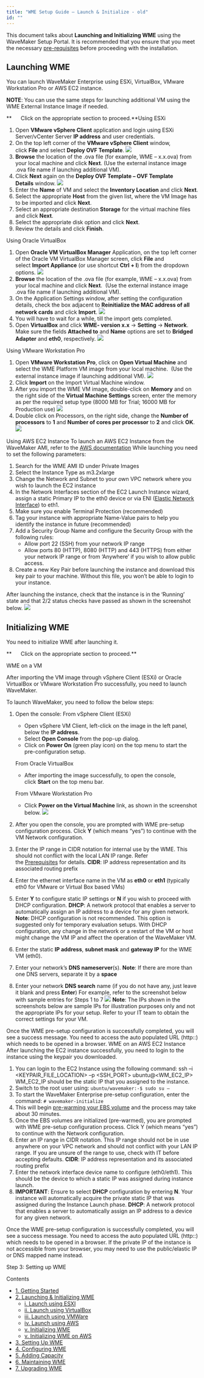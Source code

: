 ```yaml
---
title: "WME Setup Guide – Launch & Initialize - old"
id: ""
---
```


This document talks about **Launching and Initializing WME** using the WaveMaker Setup Portal. It is recommended that you ensure that you meet the necessary [pre-requisites](/learn/installation/wavemaker-enterprise-setup-guide/) before proceeding with the installation.

## Launching WME

You can launch WaveMaker Enterprise using ESXi, VirtualBox, VMware Workstation Pro or AWS EC2 instance.

**NOTE**: You can use the same steps for launching additional VM using the WME External Instance Image if needed.

**      Click on the appropriate section to proceed.**Using ESXi

1. Open **VMware vSphere Client** application and login using ESXi Server/vCenter Server **IP address** and user credentials.
2. On the top left corner of the **VMware vSphere Client** window, click **File** and select **Deploy OVF Template**. [![](../assets/WME_launch_esxi1.png)](../assets/WME_launch_esxi1.png)
3. **Browse** the location of the .ova file (for example, WME – x.x.ova) from your local machine and click **Next**. (Use the external instance image .ova file name if launching additional VM).
4. Click **Next** again on the **Deploy OVF Template – OVF Template Details** window. [![](../assets/WME_launch_esxi2.png)](../assets/WME_launch_esxi2.png)
5. Enter the **Name** of VM and select the **Inventory Location** and click **Next**.
6. Select the appropriate **Host** from the given list, where the VM Image has to be imported and click **Next**.
7. Select an appropriate destination **Storage** for the virtual machine files and click **Next**.
8. Select the appropriate disk option and click **Next**.
9. Review the details and click **Finish**.

Using Oracle VirtualBox

1. Open **Oracle VM VirtualBox Manager** Application, on the top left corner of the Oracle VM VirtualBox Manager screen, click **File** and select **Import Appliance** (or use shortcut **Ctrl + I**) from the dropdown options. [![](../assets/WME_launch_oracle1.png)](../assets/WME_launch_oracle1.png)
2. **Browse** the location of the .ova file (for example, WME – x.x.ova) from your local machine and click **Next**.  (Use the external instance image .ova file name if launching additional VM).
3. On the Application Settings window, after setting the configuration details, check the box adjacent to **Reinitialize the MAC address of all network cards** and click **Import**. [![](../assets/WME_launch_oracle2.png)](../assets/WME_launch_oracle2.png)
4. You will have to wait for a while, till the import gets completed.
5. Open **VirtualBox** and click **WME- version x.x** → **Setting** → **Network**. Make sure the fields **Attached to** and **Name** options are set to **Bridged Adapter** and **eth0**, respectively. [![](../assets/WME_launch_oracle3.png)](../assets/WME_launch_oracle3.png)

Using VMware Workstation Pro

1. Open **VMware Workstation Pro**, click on **Open Virtual Machine** and select the WME Platform VM image from your local machine.  (Use the external instance image if launching additional VM). [![](../assets/WME_launch_vmware1.png)](../assets/WME_launch_vmware1.png)
2. Click **Import** on the Import Virtual Machine window.
3. After you import the WME VM image, double-click on **Memory** and on the right side of the **Virtual Machine Settings** screen, enter the memory as per the required setup type (8000 MB for Trial; 16000 MB for Production use) [![](../assets/WME_launch_vmware2.png)](../assets/WME_launch_vmware2.png)
4. Double click on Processors, on the right side, change the **Number of processors** to **1** and **Number of cores per processor** to **2** and click **OK**. [![](../assets/WME_launch_vmware3.png)](../assets/WME_launch_vmware3.png)

Using AWS EC2 Instance To launch an AWS EC2 Instance from the WaveMaker AMI, refer to the [AWS documentation](http://docs.aws.amazon.com/AWSEC2/latest/UserGuide/launching-instance.html) While launching you need to set the following parameters:

1. Search for the WME AMI ID under Private Images
2. Select the Instance Type as m3.2xlarge
3. Change the Network and Subnet to your own VPC network where you wish to launch the EC2 instance
4. In the Network Interfaces section of the EC2 Launch Instance wizard, assign a static Primary IP to the eth0 device or via ENI ([Elastic Network Interface](http://docs.aws.amazon.com/AWSEC2/latest/UserGuide/using-eni.html)) to eth1.
5. Make sure you enable Terminal Protection (recommended)
6. Tag your instance with appropriate Name-Value pairs to help you identify the instance in future (recommended)
7. Add a Security Group Name and configure the Security Group with the following rules:
    - Allow port 22 (SSH) from your network IP range
    - Allow ports 80 (HTTP), 8080 (HTTP) and 443 (HTTPS) from either your network IP range or from ‘Anywhere’ if you wish to allow public access.
8. Create a new Key Pair before launching the instance and download this key pair to your machine. Without this file, you won’t be able to login to your instance.

After launching the instance, check that the instance is in the ‘Running’ state and that 2/2 status checks have passed as shown in the screenshot below. [![](../assets/WME_launch_aws.png)](../assets/WME_launch_aws.png)

## Initializing WME

You need to initialize WME after launching it.

**      Click on the appropriate section to proceed.**

WME on a VM

After importing the VM image through vSphere Client (ESXi) or Oracle VirtualBox or VMware Workstation Pro successfully, you need to launch WaveMaker.

To launch WaveMaker, you need to follow the below steps:

1. Open the console: From vSphere Client (ESXi)
    
    - Open vSphere VM Client, left-click on the image in the left panel, below the **IP address**.
    - Select **Open Console** from the pop-up dialog.
    - Click on **Power On** (green play icon) on the top menu to start the pre-configuration setup.
    
    From Oracle VirtualBox
    
    - After importing the image successfully, to open the console, click **Start** on the top menu bar.
    
    From VMware Workstation Pro
    - Click **Power on the Virtual Machine** link, as shown in the screenshot below. [![](../assets/WME_init1.png)](../assets/WME_init1.png)
2. After you open the console, you are prompted with WME pre-setup configuration process. Click **Y** (which means “yes”) to continue with the VM Network configuration.
3. Enter the IP range in CIDR notation for internal use by the WME. This should not conflict with the local LAN IP range. Refer the [Prerequisites](/learn/installation/wavemaker-enterprise-setup-guide/#ip-addressing) for details. **CIDR**: IP address representation and its associated routing prefix
4. Enter the ethernet interface name in the VM as **eth0** or **eth1** (typically eth0 for VMware or Virtual Box based VMs)
5. Enter **Y** to configure static IP settings or **N** if you wish to proceed with DHCP configuration. **DHCP**: A network protocol that enables a server to automatically assign an IP address to a device for any given network. **Note**: DHCP configuration is not recommended. This option is suggested only for temporary evaluation setups. With DHCP configuration, any change in the network or a restart of the VM or host might change the VM IP and affect the operation of the WaveMaker VM.
6. Enter the static **IP address**, **subnet mask** and **gateway IP** for the WME VM (eth0).
7. Enter your network’s **DNS nameserver**(s). **Note**: If there are more than one DNS servers, separate it by a **space**
8. Enter your network **DNS search** name (if you do not have any, just leave it blank and press **Enter**) For example, refer to the screenshot below with sample entries for Steps 1 to 7 [![](../assets/WME_init2.png)](../assets/WME_init2.png) **Note**: The IPs shown in the screenshots below are sample IPs for illustration purposes only and not the appropriate IPs for your setup. Refer to your IT team to obtain the correct settings for your VM.

Once the WME pre-setup configuration is successfully completed, you will see a success message. You need to access the auto populated URL (http:<IP-of-WME-VM>:<port-number>) which needs to be opened in a browser. WME on an AWS EC2 Instance After launching the EC2 instance successfully, you need to login to the instance using the keypair you downloaded.

1. You can login to the EC2 Instance using the following command: ssh –i <KEYPAIR\_FILE\_LOCATION> –p <SSH\_PORT> ubuntu@<WM\_EC2\_IP> WM\_EC2\_IP should be the static IP that you assigned to the instance.
2. Switch to the root user using: `ubuntu/wavemaker:-$ sudo su –`
3. To start the WaveMaker Enterprise pre-setup configuration, enter the command: `# wavemaker-initialize`
4. This will begin [pre-warming your EBS volume](http://docs.aws.amazon.com/AWSEC2/latest/UserGuide/ebs-initialize.html) and the process may take about 30 minutes.
5. Once the EBS volumes are initialized (pre-warmed), you are prompted with WME pre-setup configuration process. Click Y (which means “yes”) to continue with the Network configuration.
6. Enter an IP range in CIDR notation. This IP range should not be in use anywhere on your VPC network and should not conflict with your LAN IP range. If you are unsure of the range to use, check with IT before accepting defaults. **CIDR**: IP address representation and its associated routing prefix
7. Enter the network interface device name to configure (eth0/eth1). This should be the device to which a static IP was assigned during instance launch.
8. **IMPORTANT**: Ensure to select **DHCP** configuration by entering **N**. Your instance will automatically acquire the private static IP that was assigned during the Instance Launch phase. **DHCP**: A network protocol that enables a server to automatically assign an IP address to a device for any given network.

Once the WME pre-setup configuration is successfully completed, you will see a success message. You need to access the auto populated URL (http:<IP-of-WME-VM>:<port-number>) which needs to be opened in a browser. If the private IP of the instance is not accessible from your browser, you may need to use the public/elastic IP or DNS mapped name instead.

Step 3: Setting up WME

Contents

- [1\. Getting Started](/learn/installation/wavemaker-enterprise-setup-guide/)
- [2\. Launching & Initializing WME](#)
    - [i. Launch using ESXI](#launch-esxi)
    - [ii. Launch using VirtualBox](#launch-vb)
    - [iii. Launch using VMWare](#launch-vmware)
    - [iv. Launch using AWS](#launch-aws)
    - [v. Initializing WME](#initialize-wme)
    - [v. Initializing WME on AWS](#initialize-wme-aws)
- [3\. Setting Up WME](/learn/installation/wme-setup-guide-access-setting/)
- [4\. Configuring WME](/learn/installation/wme-setup-guide-configuration/)
- [5\. Adding Capacity](/learn/installation/wme-setup-guide-adding-capacity/)
- [6\. Maintaining WME](/learn/installation/wme-setup-guide-maintenance/)
- [7\. Upgrading WME](/learn/installation/wme-setup-guide-upgrading/)

